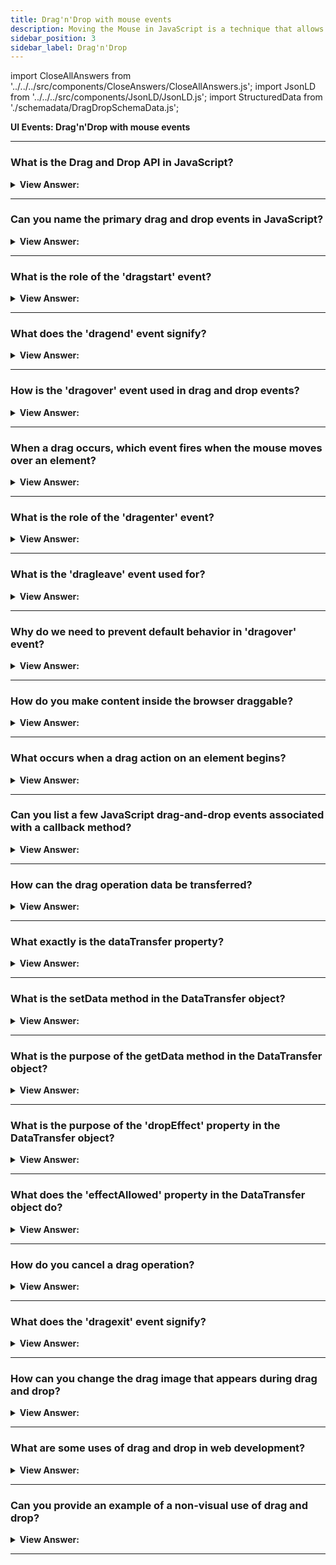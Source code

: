 ```yaml
---
title: Drag'n'Drop with mouse events
description: Moving the Mouse in JavaScript is a technique that allows you to move the mouse pointer. This is useful for interacting with the mouse. - JavaScript Interview Questions & Answers
sidebar_position: 3
sidebar_label: Drag'n'Drop
---
```


import CloseAllAnswers from '../../../src/components/CloseAnswers/CloseAllAnswers.js';
import JsonLD from '../../../src/components/JsonLD/JsonLD.js';
import StructuredData from './schemadata/DragDropSchemaData.js';

<JsonLD data={StructuredData} />

**UI Events: Drag'n'Drop with mouse events**

<CloseAllAnswers />

---

### What is the Drag and Drop API in JavaScript?

<details>
  <summary><strong>View Answer:</strong></summary>
  <div>
  <div><strong>Interview Response:</strong> The Drag and Drop API allows developers to make HTML elements draggable and droppable, enabling user interactions like dragging and dropping items.
  </div>
  </div>
</details>

---

### Can you name the primary drag and drop events in JavaScript?

<details>
  <summary><strong>View Answer:</strong></summary>
  <div>
  <div><strong>Interview Response:</strong> The primary events are "drag", "dragstart", "dragend", "dragenter", "dragleave", "dragover", and "drop".
  </div>
  </div>
</details>

---

### What is the role of the 'dragstart' event?

<details>
  <summary><strong>View Answer:</strong></summary>
  <div>
  <div><strong>Interview Response:</strong> The 'dragstart' event fires when the user starts dragging an element or text selection.
  </div><br />
  <div><strong className="codeExample">Code Example:</strong><br /><br />

  <div></div>

```html
<!DOCTYPE html>
<html>
<head>
  <title>Drag and Drop Example</title>
  <style>
    .drag-element {
      width: 100px;
      height: 100px;
      background-color: lightblue;
      border: 1px solid black;
      cursor: move;
    }
  </style>
</head>
<body>
  <div id="dragElement" class="drag-element" draggable="true">Drag me!</div>

  <script>
    var dragElement = document.getElementById('dragElement');

    dragElement.addEventListener('dragstart', function(event) {
      event.dataTransfer.setData('text/plain', event.target.id);
      // Additional code for dragstart event
    });
  </script>
</body>
</html>

```

  </div>
  </div>
</details>

---

### What does the 'dragend' event signify?

<details>
  <summary><strong>View Answer:</strong></summary>
  <div>
  <div><strong>Interview Response:</strong> The 'dragend' event fires when a drag operation is finished, regardless of its success.
  </div><br />
  <div><strong className="codeExample">Code Example:</strong><br /><br />

  <div></div>

```html
<!DOCTYPE html>
<html>
<head>
  <title>Drag and Drop Example</title>
  <style>
    .drag-element {
      width: 100px;
      height: 100px;
      background-color: lightblue;
      border: 1px solid black;
      cursor: move;
    }
  </style>
</head>
<body>
  <div id="dragElement" class="drag-element" draggable="true">Drag me!</div>

  <script>
    var dragElement = document.getElementById('dragElement');

    dragElement.addEventListener('dragstart', function(event) {
      event.dataTransfer.setData('text/plain', event.target.id);
      // Additional code for dragstart event
    });

    dragElement.addEventListener('dragend', function(event) {
      console.log("Drag operation ended!");
      // Additional code for dragend event
    });
  </script>
</body>
</html>

```

  </div>
  </div>
</details>

---

### How is the 'dragover' event used in drag and drop events?

<details>
  <summary><strong>View Answer:</strong></summary>
  <div>
  <div><strong>Interview Response:</strong> The 'dragover' event is used to specify the behavior when a draggable element is being dragged over a valid drop target. It allows you to control the visual feedback and handle the potential drop operation.
  </div><br />
  <div><strong className="codeExample">Code Example:</strong><br /><br />

  <div></div>

```html
<!DOCTYPE html>
<html>
<head>
  <title>Drag and Drop Example</title>
  <style>
    .drop-target {
      width: 200px;
      height: 200px;
      background-color: lightgray;
    }
  </style>
</head>
<body>
  <div id="dropTarget" class="drop-target">Drop here</div>
  
  <div id="dragElement" draggable="true">Drag me!</div>

  <script>
    var dropTarget = document.getElementById('dropTarget');
    var dragElement = document.getElementById('dragElement');

    dropTarget.addEventListener('dragover', function(event) {
      event.preventDefault();
      // Additional code for dragover event
    });
  </script>
</body>
</html>
```

  </div>
  </div>
</details>

---

### When a drag occurs, which event fires when the mouse moves over an element?

<details>
  <summary><strong>View Answer:</strong></summary>
  <div>
  <div><strong>Interview Response:</strong> The 'dragover' event fires when a draggable element or selection is being dragged over a potential drop target.
    </div><br/>
  <div><strong>Technical Response:</strong> The 'dragover' event is triggered as the mouse moves over an element when a drag occurs. The operation during an event is frequently the same as the dragenter event. The dragenter event occurs when a draggable element enters a drop target. A dragleave event occurs when the valid drop target is left. Dragstart gets dispatched whenever a user begins to drag an element.
    </div>
  </div>
</details>

---

### What is the role of the 'dragenter' event?

<details>
  <summary><strong>View Answer:</strong></summary>
  <div>
  <div><strong>Interview Response:</strong> The 'dragenter' event fires when a dragged element enters a valid drop target.
  </div>
  </div>
</details>

---

### What is the 'dragleave' event used for?

<details>
  <summary><strong>View Answer:</strong></summary>
  <div>
  <div><strong>Interview Response:</strong> The 'dragleave' event is used to detect when a dragged element leaves a valid drop target area during a drag and drop operation, allowing you to customize the behavior or visual feedback when the element exits the target area.
  </div>
  </div>
</details>

---

### Why do we need to prevent default behavior in 'dragover' event?

<details>
  <summary><strong>View Answer:</strong></summary>
  <div>
  <div><strong>Interview Response:</strong> We need to prevent the default behavior in the 'dragover' event to allow the drop target to accept the dragged element and define custom behavior instead of the default behavior defined by the browser.
  </div><br />
  </div>
</details>

---

### How do you make content inside the browser draggable?

<details>
  <summary><strong>View Answer:</strong></summary>
  <div>
  <div><strong>Interview Response:</strong> HTML5 includes a drag-and-drop feature. To make content inside the browser draggable, you can set the "draggable" attribute of the element to "true" using JavaScript or HTML.
    </div><br />
  <div><strong className="codeExample">HTML Example:</strong><br /><br />

  <div></div>

```html
<!DOCTYPE html>
<html>
  <head>
    <title>Draggable Element</title>
  </head>
  <body>
    <button draggable="true">Draggable Button</button>
    <button>Normal Button</button>
  </body>
</html>

```

  </div>
  </div>
</details>

---

### What occurs when a drag action on an element begins?

<details>
  <summary><strong>View Answer:</strong></summary>
  <div>
  <div><strong>Interview Response:</strong> When a drag action on an element begins, the "dragstart" event is triggered, allowing you to specify the data to be transferred and set up any necessary visual feedback or customization for the drag operation.
  </div>
  <div><strong>Technical Response:</strong> There are three factors to remember when a drag event begins: <em>the main points.</em><br/><br/>
  <ul>
  <li><strong>Drag Data:</strong> The data type gets sent while dragging occurs.</li>
  <li><strong>Drag Feedback:</strong> This image shows alongside the mouse pointer during a drag action.</li>
  <li><strong>Drag Effect:</strong> This describes the drag that occurs on an element. There are three categories, which are listed below.</li>
  <li><strong>Copy:</strong> The data dragged gets copied from its current position to the drop destination if this effect is enabled.</li>
  <li><strong>Move:</strong> This effect indicates that the dragged data is relocating from its original location to the drop destination.</li>
  <li><strong>Link:</strong> This effect suggests that a link or relationship between the source and drop sites gets established.</li>
  </ul>
    </div><br />
  <div><strong className="codeExample">Code Example:</strong><br /><br />

  <div></div>

When a drag action begins on an element, the 'dragstart' event is fired. This event triggers a callback function that you can define to perform specific actions. Here's a basic example of how you can bind a 'dragstart' event to an element:

```javascript
var element = document.getElementById('draggableElement');

element.addEventListener('dragstart', function(event) {
    event.dataTransfer.setData('text', event.target.id);
    console.log('Drag action started.');
});
```

In this example, an element with the id 'draggableElement' is selected. Then, an event listener is added for the 'dragstart' event. When a user starts dragging this element, the callback function sets the data type and value of the dragged data (in this case, the id of the dragged element) and logs a message to the console.

  </div>
  </div>
</details>

---

### Can you list a few JavaScript drag-and-drop events associated with a callback method?

<details>
  <summary><strong>View Answer:</strong></summary>
  <div>
  <div><strong>Interview Response:</strong> JavaScript drag-and-drop events associated with a callback method include dragstart, dragenter, dragover, drop, and dragend.
  </div>
  <div><strong>Technical Response:</strong> Seven possible drag and drop events can be programmatically associated with a callback method. They include drag, dragstart, dragenter, dragover, dragleave, drop, and dragend.<br/><br/>
  <ul>
  <li><strong>drag:</strong> The drag event triggers every hundred milliseconds as a user drags an object or text selection.</li>
  <li><strong>dragstart:</strong> When a drag starts, it fires on an element.</li>
  <li><strong>dragenter:</strong> this event is triggered when the mouse enters an element while dragging.</li>
  <li><strong>dragover:</strong> When a drag occurs, this event is triggered when the mouse moves over an element.</li>
  <li><strong>dragleave:</strong> This event is triggered when the mouse departs an element while it gets dragged.</li>
  <li><strong>drop:</strong> After the drag operation, the drop event fires on the element where the drop occurred.</li>
  <li><strong>dragend:</strong> When the drag operation finishes, whether it was successful, the drag source receives the dragend event.</li>
  </ul>
    </div><br />
  <div><strong className="codeExample">Code Example:</strong><br /><br />

  <div></div>

```javascript
var draggableElement = document.getElementById('draggableElement');
var droppableElement = document.getElementById('droppableElement');

draggableElement.addEventListener('dragstart', function(event) {
    event.dataTransfer.setData('text', event.target.id);
});

droppableElement.addEventListener('dragover', function(event) {
    event.preventDefault(); // Necessary to allow drop.
});

droppableElement.addEventListener('drop', function(event) {
    event.preventDefault();
    var data = event.dataTransfer.getData('text');
    event.target.appendChild(document.getElementById(data));
});
```

  </div>
  </div>
</details>

---

### How can the drag operation data be transferred?

<details>
  <summary><strong>View Answer:</strong></summary>
  <div>
  <div><strong>Interview Response:</strong> The drag operation data can be transferred using the 'dataTransfer' object, which is accessible within drag events. You can use its methods like 'setData' and 'getData' to set and retrieve the data associated with the dragged element.
  </div><br />
  <div><strong className="codeExample">Code Example:</strong><br /><br />

  <div></div>

```html
<!DOCTYPE html>
<html>
<head>
  <title>Drag and Drop Example</title>
  <style>
    .drag-element {
      width: 100px;
      height: 100px;
      background-color: lightblue;
      border: 1px solid black;
      cursor: move;
    }
  </style>
</head>
<body>
  <div id="dragElement" class="drag-element" draggable="true">Drag me!</div>
  <div id="dropTarget">Drop here</div>

  <script>
    var dragElement = document.getElementById('dragElement');
    var dropTarget = document.getElementById('dropTarget');

    dragElement.addEventListener('dragstart', function(event) {
      event.dataTransfer.setData('text/plain', event.target.id);
      console.log('dragging')
    });

    dropTarget.addEventListener('dragover', function(event) {
      event.preventDefault();
      console.log('dragging over')
    });

    dropTarget.addEventListener('drop', function(event) {
      event.preventDefault();
      var draggedId = event.dataTransfer.getData('text/plain');
      var draggedElement = document.getElementById(draggedId);
      console.log('dropped')
    });
  </script>
</body>
</html>
```

**Output:**

```html
"dragging over"
"dragging over"
"dragging over"
"dragging over"
"dragging over"
"dragging over"
"dropped"
```

  </div>
  </div>
</details>

---

### What exactly is the dataTransfer property?

<details>
  <summary><strong>View Answer:</strong></summary>
  <div>
  <div><strong>Interview Response:</strong> The dataTransfer property is a property of the drag and drop events in JavaScript that allows you to access and manipulate the data being transferred during a drag and drop operation. The dataTransfer property holds data about the user interaction, like the type and value of data being dragged during a drag and drop operation. The dragstart event sets dataTransfer, which is read/handled in the drop event.
    </div><br />
  <div><strong className="codeExample">Code Example:</strong><br /><br />

  <div></div>

```html
<!DOCTYPE html>
<html>
  <head>
    <title>Drag and Drop Example</title>
    <style>
      #drag-source {
        width: 100px;
        height: 100px;
        background-color: yellow;
      }

      #drop-target {
        width: 200px;
        height: 200px;
        background-color: lightblue;
      }
    </style>
    <script>
      function handleDragStart(event) {
        // Set the data to be transferred
        event.dataTransfer.setData("text/plain", "Hello, world!");
      }

      function handleDragOver(event) {
        event.preventDefault();
      }

      function handleDrop(event) {
        event.preventDefault();
        // Get the transferred data
        var data = event.dataTransfer.getData("text/plain");
        console.log("Received data: " + data);
      }
    </script>
  </head>
  <body>
    <div id="drag-source" draggable="true" ondragstart="handleDragStart(event)"></div>
    <div id="drop-target" ondragover="handleDragOver(event)" ondrop="handleDrop(event)"></div>
  </body>
</html>
```

  </div>
  </div>
</details>

---

### What is the setData method in the DataTransfer object?

<details>
  <summary><strong>View Answer:</strong></summary>
  <div>
  <div><strong>Interview Response:</strong> The `setData` method in the DataTransfer object is used in HTML drag-and-drop operations to set the data type and value of the dragged data. It takes two arguments: the data type and data value.
    </div>
  </div>
</details>

---

### What is the purpose of the getData method in the DataTransfer object?

<details>
  <summary><strong>View Answer:</strong></summary>
  <div>
  <div><strong>Interview Response:</strong> The `getData` method in the DataTransfer object retrieves the data of a specified type that was set during a drag-and-drop operation, assisting in data transfer between elements.
    </div>
  </div>
</details>

---

### What is the purpose of the 'dropEffect' property in the DataTransfer object?

<details>
  <summary><strong>View Answer:</strong></summary>
  <div>
  <div><strong>Interview Response:</strong> The 'dropEffect' property in the DataTransfer object controls the feedback (cursor/visual cue) shown to the user during a drag-and-drop operation.
    </div><br />
  <div><strong className="codeExample">Code Example:</strong><br /><br />

  <div></div>

```js
let dragSrcElement = null;

function handleDragStart(e) {
    dragSrcElement = this;
    e.dataTransfer.effectAllowed = 'move';
    e.dataTransfer.setData('text/html', this.innerHTML);
}

function handleDragOver(e) {
    if (e.preventDefault) {
        e.preventDefault();
    }

    e.dataTransfer.dropEffect = 'move'; // Sets the dropEffect to 'move'
    return false;
}

function handleDrop(e) {
    if (e.stopPropagation) {
        e.stopPropagation();
    }

    if (dragSrcElement != this) {
        dragSrcElement.innerHTML = this.innerHTML;
        this.innerHTML = e.dataTransfer.getData('text/html');
    }

    return false;
}

let cols = document.querySelectorAll('.column');
[].forEach.call(cols, function(col) {
    col.addEventListener('dragstart', handleDragStart, false);
    col.addEventListener('dragover', handleDragOver, false);
    col.addEventListener('drop', handleDrop, false);
});
```

In this example, 'dropEffect' is set to 'move', meaning the data/item will be moved (not copied or linked) from the source location to the drop location.

  </div>
  </div>
</details>

---

### What does the 'effectAllowed' property in the DataTransfer object do?

<details>
  <summary><strong>View Answer:</strong></summary>
  <div>
  <div><strong>Interview Response:</strong> The 'effectAllowed' property in the DataTransfer object is used to specify what operations (move, copy, link, etc.) are permitted in a drag-and-drop operation.
    </div><br />
  <div><strong className="codeExample">Code Example:</strong><br /><br />

  <div></div>

```javascript
let dragSrcElement = null;

function handleDragStart(e) {
    dragSrcElement = this;

    // This element will only allow a 'move' operation.
    e.dataTransfer.effectAllowed = 'move';
    e.dataTransfer.setData('text/html', this.innerHTML);
}

function handleDrop(e) {
    if (e.stopPropagation) {
        e.stopPropagation();
    }

    if (dragSrcElement != this) {
        dragSrcElement.innerHTML = this.innerHTML;
        this.innerHTML = e.dataTransfer.getData('text/html');
    }

    return false;
}

let cols = document.querySelectorAll('.column');
[].forEach.call(cols, function(col) {
    col.addEventListener('dragstart', handleDragStart, false);
    col.addEventListener('drop', handleDrop, false);
});
```

In this code, 'effectAllowed' is set to 'move' in the 'handleDragStart' function, meaning the data/item will only be allowed to be moved (not copied or linked) from the source location to the drop location.

  </div>
  </div>
</details>

---

### How do you cancel a drag operation?

<details>
  <summary><strong>View Answer:</strong></summary>
  <div>
  <div><strong>Interview Response:</strong> You can cancel a drag operation by calling the `preventDefault` method of the event object during the 'dragstart' or 'drag' events.
    </div><br />
  <div><strong className="codeExample">Code Example:</strong><br /><br />

  <div></div>

```javascript
function handleDragStart(e) {
    // Some condition to decide if we want to allow dragging
    if (someCondition) {
        e.preventDefault(); // Cancel the drag operation
    } else {
        e.dataTransfer.effectAllowed = 'move';
        e.dataTransfer.setData('text/html', this.innerHTML);
    }
}

let cols = document.querySelectorAll('.column');
[].forEach.call(cols, function(col) {
    col.addEventListener('dragstart', handleDragStart, false);
});
```

In this example, if the condition in the `handleDragStart` function is true, the `preventDefault` method is called, cancelling the drag operation.

  </div>
  </div>
</details>

---

### What does the 'dragexit' event signify?

<details>
  <summary><strong>View Answer:</strong></summary>
  <div>
  <div><strong>Interview Response:</strong> The 'dragexit' event is fired when a drag operation is being terminated in some way, such as by releasing the mouse button or hitting the escape key.
    </div><br />
  <div><strong className="codeExample">Code Example:</strong><br /><br />

  <div></div>

```javascript
function handleDragStart(e) {
    e.dataTransfer.effectAllowed = 'move';
    e.dataTransfer.setData('text/html', this.innerHTML);
}

function handleDragExit(e) {
    // Add some visual cue to signify drag exit
    this.classList.remove('over');
}

let cols = document.querySelectorAll('.column');
[].forEach.call(cols, function(col) {
    col.addEventListener('dragstart', handleDragStart, false);
    col.addEventListener('dragexit', handleDragExit, false);
});
```

In this example, when the 'dragexit' event is triggered, the 'over' class is removed from the element being dragged, changing its appearance to signify that the drag operation has been exited.

  </div>
  </div>
</details>

---

### How can you change the drag image that appears during drag and drop?

<details>
  <summary><strong>View Answer:</strong></summary>
  <div>
  <div><strong>Interview Response:</strong> You can change the drag image by calling the `setDragImage` method of the DataTransfer object during the 'dragstart' event.
    </div><br />
  <div><strong className="codeExample">Code Example:</strong><br /><br />

  <div></div>

```javascript
function handleDragStart(e) {
    let dragIcon = document.createElement('img');
    dragIcon.src = 'path/to/image.png';
    dragIcon.width = 100;

    // set the drag image
    e.dataTransfer.setDragImage(dragIcon, -10, -10);
}

let draggableElement = document.getElementById('draggable');
draggableElement.addEventListener('dragstart', handleDragStart, false);
```

In this example, an image element is created and its source is set to 'path/to/image.png'. Then, the `setDragImage` method is called with this image, and an offset of -10,-10. This image will be shown instead of the default drag image.

  </div>
  </div>
</details>

---

### What are some uses of drag and drop in web development?

<details>
  <summary><strong>View Answer:</strong></summary>
  <div>
  <div><strong>Interview Response:</strong> Drag and drop is used in web development for user-friendly interfaces, enabling actions like file uploads, reordering lists, moving objects in games, or rearranging layout components in a visual editor.
    </div>
  </div>
</details>

---

### Can you provide an example of a non-visual use of drag and drop?

<details>
  <summary><strong>View Answer:</strong></summary>
  <div>
  <div><strong>Interview Response:</strong> A non-visual use of drag and drop could be for accessibility purposes, allowing users to navigate and manipulate a page using keyboard controls instead of a mouse.
    </div><br />
  <div><strong className="codeExample">Code Example:</strong><br /><br />

  <div></div>

The following example demonstrates how a non-visual, keyboard-based drag and drop could be implemented. This is a simplified example, and real-world usage might require additional handling for better accessibility.

```javascript
document.addEventListener('keydown', function(event) {
  const key = event.key;
  
  // Assume that we have a list of draggable items.
  let draggableItems = document.querySelectorAll('.draggable');
  
  // We also have a focused item (this should be managed by your own logic).
  let focusedItem = document.querySelector('.focused');

  // Move the focused item up or down in the list based on the arrow key pressed.
  if (key === 'ArrowUp') {
    let previousItem = focusedItem.previousElementSibling;

    if (previousItem) {
      focusedItem.parentElement.insertBefore(focusedItem, previousItem);
    }
  } else if (key === 'ArrowDown') {
    let nextItem = focusedItem.nextElementSibling;

    if (nextItem) {
      focusedItem.parentElement.insertBefore(nextItem, focusedItem);
    }
  }
});
```

In this example, the 'ArrowUp' and 'ArrowDown' keys are used to move a focused item up or down within a list. Note that this example relies on the existence of 'draggable' and 'focused' classes, which would be used to identify draggable items and the currently focused item, respectively. Your own implementation would need to manage these aspects.

  </div>
  </div>
</details>

---
